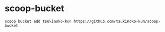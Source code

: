 # scoop-bucket

```shell
scoop bucket add tsukinoko-kun https://github.com/tsukinoko-kun/scoop-bucket
```
